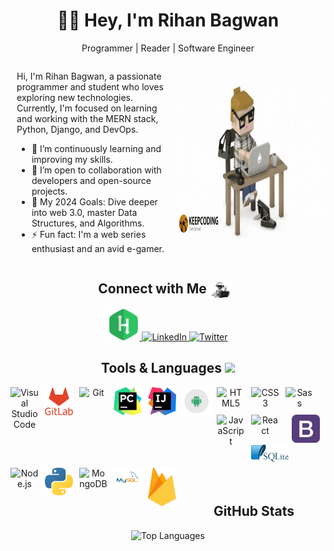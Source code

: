 <!-- Header Section -->
<h1 align="center">👨‍💻 Hey, I'm Rihan Bagwan</h1>
<p align="center">Programmer | Reader | Software Engineer</p>

<!-- Introduction Section -->
<div style="display: flex; align-items: center; margin-bottom: 20px;">
  <div style="flex: 50%; padding: 0 2%;">
    <p>
      Hi, I'm Rihan Bagwan, a passionate programmer and student who loves exploring new technologies. Currently, I'm focused on learning and working with the MERN stack, Python, Django, and DevOps.
    </p>
    <ul>
      <li>🌱 I’m continuously learning and improving my skills.</li>
      <li>👯 I’m open to collaboration with developers and open-source projects.</li>
      <li>🥅 My 2024 Goals: Dive deeper into web 3.0, master Data Structures, and Algorithms.</li>
      <li>⚡ Fun fact: I'm a web series enthusiast and an avid e-gamer.</li>
    </ul>
  </div>
  
  <div style="flex: 50%;">
    <p align="center">
      <img src="img/giphy.gif" alt="Your GIF" style="width:100%;height:250px">
    </p>
  </div>
</div>

<!-- Connect with Me Section -->
<h2 align="center">Connect with Me <img align="center" alt="idea" width="35px" src="./img/idea.png" style="padding-right:10px;" /></h2>

<p align="center">
  <a href="https://www.hackerrank.com/rihanbagwan98">
    <img alt="Hackerrank" src="https://github.com/the-iconic-rihan/the-iconic-rihan/blob/main/img/hackerrank.svg" width="50px" />
  </a>
  <a href="https://www.linkedin.com/in/rihanbagwan/">
    <img alt="LinkedIn" src="https://upload.wikimedia.org/wikipedia/commons/thumb/c/ca/LinkedIn_logo_initials.png/800px-LinkedIn_logo_initials.png" width="50px" />
  </a>
  <a href="https://twitter.com/RihanBagwan4">
    <img alt="Twitter" src="https://img.freepik.com/premium-vector/social-media-icon-illustration-twitter-twitter-icon-vector-illustration_561158-2027.jpg" width="50px" />
  </a>
</p>

<!-- Tools & Languages Section -->
<h2 align="center">Tools & Languages <img src="https://media.giphy.com/media/WUlplcMpOCEmTGBtBW/giphy.gif" width="30"></h2>

<p align="center">
  <img align="left" alt="Visual Studio Code" width="45px" src="https://cdn.jsdelivr.net/gh/devicons/devicon/icons/vscode/vscode-original.svg" style="padding: 0 10px 10px 0;" />
  <img align="left" alt="Gitlab" width="45px" src="./img/gitlab.svg" style="padding: 0 10px 10px 0;" />
  <img align="left" alt="Git" width="45px" src="https://cdn.jsdelivr.net/gh/devicons/devicon/icons/git/git-original.svg" style="padding: 0 10px 10px 0;" />
  <img align="left" alt="PyCharm" width="45px" src="./img/pycharm.png" style="padding: 0 10px 10px 0;" />
  <img align="left" alt="IntelliJ IDEA" width="45px" src="./img/intellij.png" style="padding: 0 10px 10px 0;" />
  <img align="left" alt="Android Studio" width="45px" src="./img/android.svg" style="padding: 0 10px 10px 0;" />
  <img align="left" alt="HTML5" width="45px" src="https://cdn.jsdelivr.net/gh/devicons/devicon/icons/html5/html5-original.svg" style="padding: 0 10px 10px 0;" />
  <img align="left" alt="CSS3" width="45px" src="https://cdn.jsdelivr.net/gh/devicons/devicon/icons/css3/css3-original.svg" style="padding: 0 10px 10px 0;" />
  <img align="left" alt="Sass" width="45px" src="https://cdn.jsdelivr.net/gh/devicons/devicon/icons/sass/sass-original.svg" style="padding: 0 10px 10px 0;" />
  <img align="left" alt="JavaScript" width="45px" src="https://cdn.jsdelivr.net/gh/devicons/devicon/icons/javascript/javascript-original.svg" style="padding: 0 10px 10px 0;" />
  <code><a href="https://getbootstrap.com/"><img height="45" src="https://raw.githubusercontent.com/github/explore/80688e429a7d4ef2fca1e82350fe8e3517d3494d/topics/bootstrap/bootstrap.png"></a></code>
  <img align="left" alt="React" width="45px" src="https://cdn.jsdelivr.net/gh/devicons/devicon/icons/react/react-original.svg" style="padding: 0 10px 10px 0;" />
  <img align="left" alt="Sqlite" width="60px" src="./img/sqlite.png" style="padding: 0 10px 10px 0;" />
  <img align="left" alt="Node.js" width="45px" src="https://cdn.jsdelivr.net/gh/devicons/devicon/icons/nodejs/nodejs-original.svg" style="padding-right:10px;" />
  <img align="left" alt="Python" width="45px" src="./img/python.svg" style="padding: 0 10px 10px 0;" />
  <img align="left" alt="MongoDB" width="45px" src="https://cdn.jsdelivr.net/gh/devicons/devicon/icons/mongodb/mongodb-original.svg" style="padding-right:10px;" />
  <img align="left" alt="MySQL" width="45px" src="./img/mysql.png" style="padding: 0 10px 10px 0;"/>
  <img align="left" alt="Firebase" width="45px" src="./img/firebase.svg" style="padding: 0 10px 10px 0;"/>
  <!-- Add more tools and languages here -->
</p>

<br/>
<br/>

<br/>
<!-- GitHub Stats Section -->
<h2 align="center">GitHub Stats</h2>

<p align="center">
<!--   <img src="https://github-readme-stats.vercel.app/api?username=the-iconic-rihan&show_icons=true&hide_border=false&title_color=ff652f&icon_color=FFE400&bg_color=09131B&text_color=ffffff&border_color=0c1a25" width="55%" alt="Rihan's GitHub Stats"> -->
  <img src="https://github-readme-stats.vercel.app/api/top-langs/?username=The-iconic-rihan&layout=compact&theme=dark&hide_border=true" height="190px" alt="Top Languages"> 
<!--   <img alt="Rihan's GitHub Commit Graph" src="https://github-readme-streak-stats.herokuapp.com/?user=the-iconic-rihan&hide_border=false&background=09131B&stroke=ffffff&ring=FF652F&fire=FFE400&currStreakLabel=FFFFFF&sideLabels=FFFFFF&currStreakNum=FFFFFF&sideNums=FFFFFF&dates=FFFFFF&border=0C1A25" /> -->
</p>
